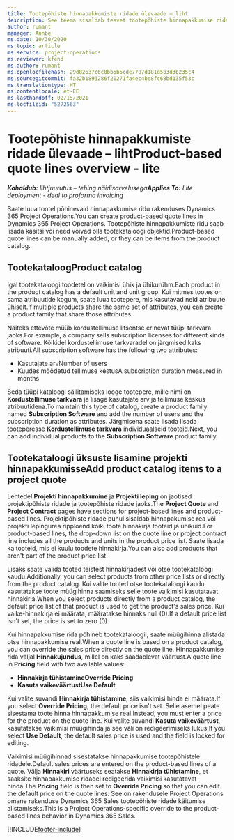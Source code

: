 ```yaml
---
title: Tootepõhiste hinnapakkumiste ridade ülevaade – liht
description: See teema sisaldab teavet tootepõhiste hinnapakkumise ridadega töötamise kohta.
author: rumant
manager: Annbe
ms.date: 10/30/2020
ms.topic: article
ms.service: project-operations
ms.reviewer: kfend
ms.author: rumant
ms.openlocfilehash: 29d82637c6c8bb5b5cde7707d181d5b3d3b235c4
ms.sourcegitcommit: fa32b1893286f20271fa4ec4be8fc68bd135f53c
ms.translationtype: HT
ms.contentlocale: et-EE
ms.lasthandoff: 02/15/2021
ms.locfileid: "5272563"
---
```

# <a name="product-based-quote-lines-overview---lite"></a><span data-ttu-id="72cb5-103">Tootepõhiste hinnapakkumiste ridade ülevaade – liht</span><span class="sxs-lookup"><span data-stu-id="72cb5-103">Product-based quote lines overview - lite</span></span>

<span data-ttu-id="72cb5-104">_**Kohaldub:** lihtjuurutus – tehing näidisarvelusega_</span><span class="sxs-lookup"><span data-stu-id="72cb5-104">_**Applies To:** Lite deployment - deal to proforma invoicing_</span></span>

<span data-ttu-id="72cb5-105">Saate luua tootel põhinevaid hinnapakkumise ridu rakenduses Dynamics 365 Project Operations.</span><span class="sxs-lookup"><span data-stu-id="72cb5-105">You can create product-based quote lines in Dynamics 365 Project Operations.</span></span> <span data-ttu-id="72cb5-106">Tootepõhiste hinnapakkumiste ridu saab lisada käsitsi või need võivad olla tootekataloogi objektid.</span><span class="sxs-lookup"><span data-stu-id="72cb5-106">Product-based quote lines can be manually added, or they can be items from the product catalog.</span></span>

## <a name="product-catalog"></a><span data-ttu-id="72cb5-107">Tootekataloog</span><span class="sxs-lookup"><span data-stu-id="72cb5-107">Product catalog</span></span>

<span data-ttu-id="72cb5-108">Igal tootekataloogi toodetel on vaikimisi ühik ja ühikurühm.</span><span class="sxs-lookup"><span data-stu-id="72cb5-108">Each product in the product catalog has a default unit and unit group.</span></span> <span data-ttu-id="72cb5-109">Kui mitmes tootes on sama atribuutide kogum, saate luua tootepere, mis kasutavad neid atribuute ühiselt.</span><span class="sxs-lookup"><span data-stu-id="72cb5-109">If multiple products share the same set of attributes, you can create a product family that share those attributes.</span></span> 

<span data-ttu-id="72cb5-110">Näiteks ettevõte müüb kordustellimuse litsentse erinevat tüüpi tarkvara jaoks.</span><span class="sxs-lookup"><span data-stu-id="72cb5-110">For example, a company sells subscription licenses for different kinds of software.</span></span> <span data-ttu-id="72cb5-111">Kõikidel kordustellimuse tarkvaradel on järgmised kaks atribuuti.</span><span class="sxs-lookup"><span data-stu-id="72cb5-111">All subscription software has the following two attributes:</span></span>

- <span data-ttu-id="72cb5-112">Kasutajate arv</span><span class="sxs-lookup"><span data-stu-id="72cb5-112">Number of users</span></span>
- <span data-ttu-id="72cb5-113">Kuudes mõõdetud tellimuse kestus</span><span class="sxs-lookup"><span data-stu-id="72cb5-113">A subscription duration measured in months</span></span>

<span data-ttu-id="72cb5-114">Seda tüüpi kataloogi säilitamiseks looge tootepere, mille nimi on **Kordustellimuse tarkvara** ja lisage kasutajate arv ja tellimuse keskus atribuutidena.</span><span class="sxs-lookup"><span data-stu-id="72cb5-114">To maintain this type of catalog, create a product family named **Subscription Software** and add the number of users and the subscription duration as attributes.</span></span> <span data-ttu-id="72cb5-115">Järgmisena saate lisada lisada tooteperesse **Kordustellimuse tarkvara** individuaalseid tooteid.</span><span class="sxs-lookup"><span data-stu-id="72cb5-115">Next, you can add individual products to the **Subscription Software** product family.</span></span>

## <a name="add-product-catalog-items-to-a-project-quote"></a><span data-ttu-id="72cb5-116">Tootekataloogi üksuste lisamine projekti hinnapakkumisse</span><span class="sxs-lookup"><span data-stu-id="72cb5-116">Add product catalog items to a project quote</span></span>

<span data-ttu-id="72cb5-117">Lehtedel **Projekti hinnapakkumine** ja **Projekti leping** on jaotised projektipõhiste ridade ja tootepõhiste ridade jaoks.</span><span class="sxs-lookup"><span data-stu-id="72cb5-117">The **Project Quote** and **Project Contract** pages have sections for project-based lines and product-based lines.</span></span> <span data-ttu-id="72cb5-118">Projektipõhiste ridade puhul sisaldab hinnapakumise rea või projekti lepingurea ripploend kõiki toote hinnakirja tooteid ja ühikuid.</span><span class="sxs-lookup"><span data-stu-id="72cb5-118">For product-based lines, the drop-down list on the quote line or project contract line includes all the products and units in the product price list.</span></span> <span data-ttu-id="72cb5-119">Saate lisada ka tooteid, mis ei kuulu toodete hinnakirja.</span><span class="sxs-lookup"><span data-stu-id="72cb5-119">You can also add products that aren't part of the product price list.</span></span>

<span data-ttu-id="72cb5-120">Lisaks saate valida tooted teistest hinnakirjadest või otse tootekataloogi kaudu.</span><span class="sxs-lookup"><span data-stu-id="72cb5-120">Additionally, you can select products from other price lists or directly from the product catalog.</span></span> <span data-ttu-id="72cb5-121">Kui valite tooted otse tootekataloogi kaudu, kasutatakse toote müügihinna saamiseks selle toote vaikimisi kasutatavat hinnakirja.</span><span class="sxs-lookup"><span data-stu-id="72cb5-121">When you select products directly from a product catalog, the default price list of that product is used to get the product's sales price.</span></span> <span data-ttu-id="72cb5-122">Kui vaike-hinnakirja ei määrata, määratakse hinnaks null (0).</span><span class="sxs-lookup"><span data-stu-id="72cb5-122">If a default price list isn't set, the price is set to zero (0).</span></span>

<span data-ttu-id="72cb5-123">Kui hinnapakkumise rida põhineb tootekataloogil, saate müügihinna alistada otse hinnapakkumise real.</span><span class="sxs-lookup"><span data-stu-id="72cb5-123">When a quote line is based on a product catalog, you can override the sales price directly on the quote line.</span></span> <span data-ttu-id="72cb5-124">Hinnapakkumise rida väljal **Hinnakujundus**, millel on kaks saadaolevat väärtust.</span><span class="sxs-lookup"><span data-stu-id="72cb5-124">A quote line in **Pricing** field with two available values:</span></span>

- <span data-ttu-id="72cb5-125">**Hinnakirja tühistamine**</span><span class="sxs-lookup"><span data-stu-id="72cb5-125">**Override Pricing**</span></span>
- <span data-ttu-id="72cb5-126">**Kasuta vaikeväärtust**</span><span class="sxs-lookup"><span data-stu-id="72cb5-126">**Use Default**</span></span>

<span data-ttu-id="72cb5-127">Kui valite suvandi **Hinnakirja tühistamine**, siis vaikimisi hinda ei määrata.</span><span class="sxs-lookup"><span data-stu-id="72cb5-127">If you select **Override Pricing**, the default price isn't set.</span></span> <span data-ttu-id="72cb5-128">Selle asemel peate sisestama toote hinna hinnapakkumise real.</span><span class="sxs-lookup"><span data-stu-id="72cb5-128">Instead, you must enter a price for the product on the quote line.</span></span> <span data-ttu-id="72cb5-129">Kui valite suvandi **Kasuta vaikeväärtust**, kasutatakse vaikimisi müügihinda ja see väli on redigeerimiseks lukus.</span><span class="sxs-lookup"><span data-stu-id="72cb5-129">If you select **Use Default**, the default sales price is used and the field is locked for editing.</span></span>

<span data-ttu-id="72cb5-130">Vaikimisi müügihinnad sisestatakse hinnapakkumise tootepõhistele ridadele.</span><span class="sxs-lookup"><span data-stu-id="72cb5-130">Default sales prices are entered on the product-based lines of a quote.</span></span> <span data-ttu-id="72cb5-131">Välja **Hinnakiri** väärtuseks seatakse **Hinnakirja tühistamine**, et saaksite hinnapakkumise ridadel redigeerida vaikimisi kasutatavat hinda.</span><span class="sxs-lookup"><span data-stu-id="72cb5-131">The **Pricing** field is then set to **Override Pricing** so that you can edit the default price on the quote lines.</span></span> <span data-ttu-id="72cb5-132">See on rakendusele Project Operations omane rakenduse Dynamics 365 Sales tootepõhiste ridade käitumise alistamiseks.</span><span class="sxs-lookup"><span data-stu-id="72cb5-132">This is a Project Operations-specific override to the product-based lines behavior in Dynamics 365 Sales.</span></span>


[!INCLUDE[footer-include](../../includes/footer-banner.md)]